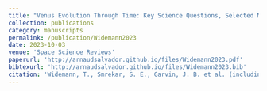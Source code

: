 ```yaml
---
title: "Venus Evolution Through Time: Key Science Questions, Selected Mission Concepts and Future Investigations"
collection: publications
category: manuscripts
permalink: /publication/Widemann2023
date: 2023-10-03
venue: 'Space Science Reviews'
paperurl: 'http://arnaudsalvador.github.io/files/Widemann2023.pdf'
bibtexurl: 'http://arnaudsalvador.github.io/files/Widemann2023.bib'
citation: 'Widemann, T., Smrekar, S. E., Garvin, J. B. et al. (including <strong>Salvador, A.</strong>) (2023). &quot;Venus Evolution Through Time: Key Science Questions, Selected Mission Concepts and Future Investigations.&quot; <i>Space Science Reviews</i>. 219(7).'
---
```


